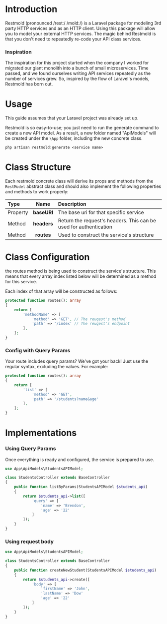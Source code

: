 # Introduction
Restmold (pronounced /restː/ /mold:/) is a Laravel package for modeling 3rd party HTTP services and as an HTTP client. Using this package will allow you to model your external HTTP services. 
The magic behind Restmold is that you don't need to repeatedly re-code your API class services. 

### Inspiration
The inspiration for this project started when the company I worked for migrated our giant monolith into a bunch of small microservices.
Time passed, and we found ourselves writing API services repeatedly as the number of services grew. So, inspired by the flow of Laravel's models, Restmold has born out.


# Usage
This guide assumes that your Laravel project was already set up. 

Restmold is so easy-to-use; you just need to run the generate command to create a new API model. As a result, a new folder named "ApiModels" will be created under the ```\App``` folder, including the new concrete class.

```
php artisan restmold:generate <service name>
```


# Class Structure
Each restmold concrete class will derive its props and methods from the ```RestModel``` abstract class and should also implement the following properties and methods to work properly:

| Type     | Name        | Description |
| :---     | :--:        | :---------- |
| Property | **baseURI** | The base uri for that specific service|
| Method   | **headers** | Return the request's headers. This can be used for authentication|
| Method   | **routes**  | Used to construct the service's structure| 


# Class Configuration
the routes method is being used to construct the service's structure. This means that every array index listed below will be determined as a method for this service.

Each index of that array will be constructed as follows:

```php
protected function routes(): array
{
    return [
        'methodName' => [
            'method' => 'GET', // The reuqest's method
            'path' => '/index' // The reuqest's endpoint
        ],
    ];
}
```



### Config with Query Params
Your route includes query params? We've got your back! Just use the regular syntax, excluding the values. For example: 

```php
protected function routes(): array
{
    return [
        'list' => [
            'method' => 'GET', 
            'path' => '/students?name&age'
        ],
    ];
}
```

# Implementations

### Using Query Params
Once everything is ready and configured, the service is prepared to use. 
```php
use App\ApiModels\StudentsAPIModel;

class StudentsController extends BaseController
{
    public function listByParams(StudentsAPIModel $students_api)
    {
        return $students_api->list([
            'query' => [
                'name' => 'Brendon',
                'age' => '22'
            ]
        ]);
    }
}
```

### Using request body
```php
use App\ApiModels\StudentsAPIModel;

class StudentsController extends BaseController
{
    public function createNewStudent(StudentsAPIModel $students_api)
    {
        return $students_api->create([
            'body' => [
                'firstName' => 'John',
                'lastName' => 'Dow'
                'age' => '22'
            ]
        ]);
    }
}
```


